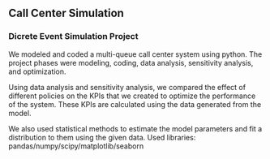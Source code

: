 ## Call Center Simulation
### Dicrete Event Simulation Project

We modeled and coded a multi-queue call center system using python. The project phases were modeling, coding, data analysis, sensitivity analysis, and optimization.

Using data analysis and sensitivity analysis, we compared the effect of different policies on the KPIs that we created to optimize the performance of the system. These KPIs are calculated using the data generated from the model.

We also used statistical methods to estimate the model parameters and fit a distribution to them using the given data.
Used libraries: pandas/numpy/scipy/matplotlib/seaborn
